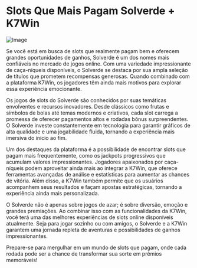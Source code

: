# Slots Que Mais Pagam Solverde + K7Win

![Image](https://github.com/user-attachments/assets/b9de9dee-b60e-46a0-9e49-3c6ca594ed6f)

Se você está em busca de slots que realmente pagam bem e oferecem grandes oportunidades de ganhos, Solverde é um dos nomes mais confiáveis no mercado de jogos online. Com uma variedade impressionante de caça-níqueis disponíveis, o Solverde se destaca por sua ampla seleção de títulos que prometem recompensas generosas. Quando combinado com a plataforma K7Win, os jogadores têm ainda mais motivos para explorar essa experiência emocionante.

Os jogos de slots do Solverde são conhecidos por suas temáticas envolventes e recursos inovadores. Desde clássicos como frutas e símbolos de bolas até temas modernos e criativos, cada slot carrega a promessa de oferecer pagamentos altos e rodadas bônus surpreendentes. O Solverde investe constantemente em tecnologia para garantir gráficos de alta qualidade e uma jogabilidade fluida, tornando a experiência mais imersiva do início ao fim.

Um dos destaques da plataforma é a possibilidade de encontrar slots que pagam mais frequentemente, como os jackpots progressivos que acumulam valores impressionantes. Jogadores apaixonados por caça-níqueis podem aproveitar ainda mais ao integrar a K7Win, que oferece ferramentas avançadas de análise e estatísticas para aumentar as chances de vitória. Além disso, a K7Win também permite que os usuários acompanhem seus resultados e façam apostas estratégicas, tornando a experiência ainda mais personalizada.

O Solverde não é apenas sobre jogos de azar; é sobre diversão, emoção e grandes premiações. Ao combinar isso com as funcionalidades da K7Win, você terá uma das melhores experiências de slots online disponíveis atualmente. Seja para jogar sozinho ou com amigos, o Solverde e a K7Win garantem uma jornada repleta de aventuras e possibilidades de ganhos impressionantes.

Prepare-se para mergulhar em um mundo de slots que pagam, onde cada rodada pode ser a chance de transformar sua sorte em prêmios memoráveis!